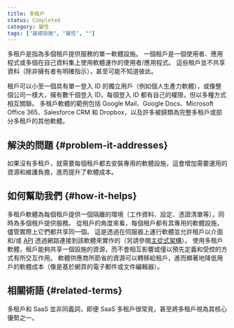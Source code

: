 ```yaml
---
title: 多租戶
status: Completed
category: 屬性
tags: ["基礎設施", "屬性", ""]
---
```


多租戶是指為多個租戶提供服務的單一軟體設施。
一個租戶是一個使用者、應用程式或多個在自己資料集上使用軟體運作的使用者/應用程式。
這些租戶並不共享資料（除非擁有者有明確指示），甚至可能不知道彼此。

租戶可以小至一個具有單一登入 ID 的獨立用戶（例如個人生產力軟體），或像整個公司一樣大，擁有數千個登入 ID，每個登入 ID 都有自己的權限，但以多種方式相互關聯。
多租戶軟體的範例包括 Google Mail、Google Docs、Microsoft Office 365、Salesforce CRM 和 Dropbox，以及許多被歸類為完整多租戶或部分多租戶的其他軟體。

## 解決的問題 {#problem-it-addresses}

如果沒有多租戶，就需要每個租戶都去安裝專用的軟體設施，這會增加需要運用的資源和維護負擔，進而提升了軟體成本。

## 如何幫助我們 {#how-it-helps}

多租戶軟體為每個租戶提供一個隔離的環境（工作資料、設定、憑證清單等），同時為多個租戶提供服務。
從租戶的角度來看，每個租戶都有其專用的軟體設施，儘管實際上它們都共享同一個。
這是透過在伺服器上運行軟體並允許租戶以介面和/或 [API](/zh-tw/application-programming-interface/) 透過網路連接到該軟體來實作的（另請參閱[主從式架構](/zh-tw/client-server-architecture/)）。
使用多租戶軟體，租戶能夠共享一個設施的資源，而不會相互影響或僅以預先定義和受控的方式有所交互作用。
軟體供應商所節省的資源可以轉移給租戶，進而顯著地降低用戶的軟體成本（像是基於網頁的電子郵件或文件編輯器）。

## 相關術語 {#related-terms}

多租戶和 SaaS 並非同義詞，即便 SaaS 多租戶很常見，甚至將多租戶視為其核心優勢之一。
